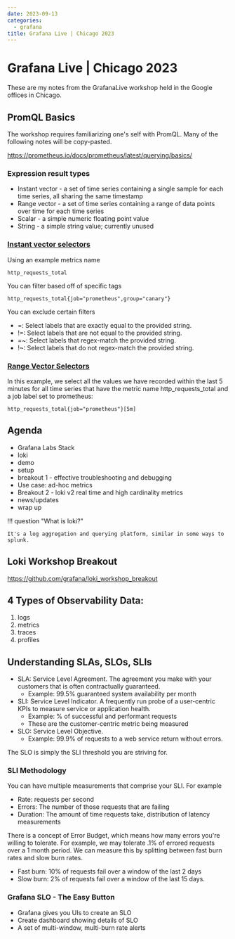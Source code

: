```yaml
---
date: 2023-09-13
categories:
  - grafana
title: Grafana Live | Chicago 2023
---
```


# Grafana Live | Chicago 2023

These are my notes from the GrafanaLive workshop held in the Google offices in Chicago.

<!-- more -->

## PromQL Basics

The workshop requires familiarizing one's self with PromQL. Many of the following notes will be copy-pasted.

https://prometheus.io/docs/prometheus/latest/querying/basics/

### Expression result types

- Instant vector - a set of time series containing a single sample for each time series, all sharing the same timestamp
- Range vector - a set of time series containing a range of data points over time for each time series
- Scalar - a simple numeric floating point value
- String - a simple string value; currently unused

### [Instant vector selectors](https://prometheus.io/docs/prometheus/latest/querying/basics/#instant-vector-selectors)

Using an example metrics name 

```
http_requests_total
```

You can filter based off of specific tags

```
http_requests_total{job="prometheus",group="canary"}
```

You can exclude certain filters

- =: Select labels that are exactly equal to the provided string.
- !=: Select labels that are not equal to the provided string.
- =~: Select labels that regex-match the provided string.
- !~: Select labels that do not regex-match the provided string.

### [Range Vector Selectors](https://prometheus.io/docs/prometheus/latest/querying/basics/#range-vector-selectors)

In this example, we select all the values we have recorded within the last 5 minutes for all time series that have the metric name http_requests_total and a job label set to prometheus:

```
http_requests_total{job="prometheus"}[5m]
```

## Agenda

- Grafana Labs Stack
- loki
- demo
- setup
- breakout 1 - effective troubleshooting and debugging
- Use case: ad-hoc metrics
- Breakout 2 - loki v2 real time and high cardinality metrics
- news/updates
- wrap up

!!! question "What is loki?"
    
    It's a log aggregation and querying platform, similar in some ways to splunk.

## Loki Workshop Breakout

https://github.com/grafana/loki_workshop_breakout

## 4 Types of Observability Data:

1. logs
2. metrics
3. traces
4. profiles

## Understanding SLAs, SLOs, SLIs

- SLA: Service Level Agreement. The agreement you make with your customers that is often contractually guaranteed.
    - Example: 99.5% guaranteed system availability per month
- SLI: Service Level Indicator. A frequently run probe of a user-centric KPIs to measure service or application health.
    - Example: % of successful and performant requests
    - These are the customer-centric metric being measured
- SLO: Service Level Objective. 
    - Example: 99.9% of requests to a web service return without errors.

The SLO is simply the SLI threshold you are striving for.

### SLI Methodology

You can have multiple measurements that comprise your SLI. For example

- Rate: requests per second
- Errors: The number of those requests that are failing
- Duration: The amount of time requests take, distribution of latency measurements

There is a concept of Error Budget, which means how many errors you're willing to tolerate. For example, we may tolerate .1% of errored requests over a 1 month period. We can measure this by splitting between fast burn rates and slow burn rates. 

- Fast burn: 10% of requests fail over a window of the last 2 days
- Slow burn: 2% of requests fail over a window of the last 15 days.

### Grafana SLO - The Easy Button

- Grafana gives you UIs to create an SLO
- Create dashboard showing details of SLO
- A set of multi-window, multi-burn rate alerts
